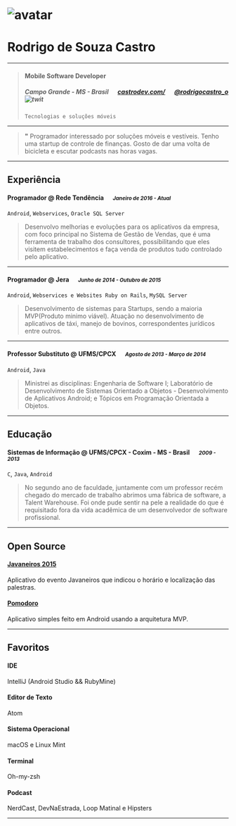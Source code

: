 # ![avatar]
# Rodrigo de Souza Castro

---

> #### Mobile Software Developer
> #####  Campo Grande - MS - Brasil &emsp; [castrodev.com/][homepage] &emsp; [@rodrigocastro_o][twitter] ![twit][]
> `Tecnologias e soluções móveis`

---
> **"** Programador interessado por soluções móveis e vestíveis. Tenho uma startup de controle de finanças. Gosto de dar uma volta de bicicleta e escutar podcasts nas horas vagas.



---
## Experiência
#### Programador @ Rede Tendência &emsp; <small>*Janeiro de 2016 - Atual*</small>
`Android`, `Webservices`, `Oracle SQL Server`
> Desenvolvo melhorias e evoluções para os aplicativos da empresa, com foco principal no Sistema de Gestão de Vendas, que é uma ferramenta de trabalho dos consultores, possibilitando que eles visitem estabelecimentos e faça venda de produtos tudo controlado pelo aplicativo.

---
#### Programador @ Jera &emsp; <small>*Junho de 2014 - Outubro de 2015*</small>
`Android`, `Webservices e Websites Ruby on Rails`, `MySQL Server`
> Desenvolvimento de sistemas para Startups, sendo a maioria MVP(Produto minimo viável). Atuação no desenvolvimento de aplicativos de táxi, manejo de bovinos, correspondentes jurídicos entre outros.

---
#### Professor Substituto @ UFMS/CPCX &emsp; <small>*Agosto de 2013 - Março de 2014*</small>
`Android`, `Java`
> Ministrei as disciplinas: Engenharia de Software I; Laboratório de Desenvolvimento de Sistemas Orientado a Objetos - Desenvolvimento de Aplicativos Android; e Tópicos em Programação Orientada a Objetos.

---
## Educação
#### Sistemas de Informação @ UFMS/CPCX - Coxim - MS - Brasil &emsp; <small>*2009 - 2013*</small>
`C`, `Java`, `Android`
> No segundo ano de faculdade, juntamente com um professor recém chegado do mercado de trabalho abrimos uma fábrica de software, a Talent Warehouse. Foi onde pude sentir na pele a realidade do que é requisitado fora da vida acadêmica de um desenvolvedor de software profissional.

---
## Open Source
#### [Javaneiros 2015](https://github.com/castrors/Javaneiros2015)
Aplicativo do evento Javaneiros que indicou o horário e localização das palestras.

#### [Pomodoro](https://github.com/castrors/pomodoro)
Aplicativo simples feito em Android usando a arquitetura MVP.

---
## Favoritos
#### IDE
IntelliJ (Android Studio && RubyMine)
#### Editor de Texto
Atom
#### Sistema Operacional
macOS e Linux Mint
#### Terminal
Oh-my-zsh
#### Podcast
NerdCast, DevNaEstrada, Loop Matinal e Hipsters

---
[avatar]: http://0.gravatar.com/avatar/8dd7b07e3405e5d5de84058dddf8f5f8?s=240
[homepage]: http://castrodev.com/
[twitter]: https://twitter.com/rodrigocastro_o
[twit]: http://cdn-careers.sstatic.net/careers/Img/icon-twitter.png?v=b1bd58ad2034
